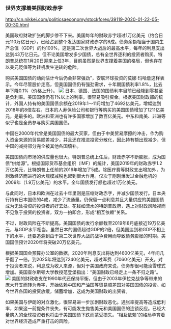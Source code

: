 ### 世界支撑着美国财政赤字
http://cn.nikkei.com/politicsaeconomy/stockforex/39119-2020-01-22-05-00-30.html

美国政府财政扩张的脚步停不下来。美国每年的财政赤字超过1万亿美元（约合日元110万亿日元），已经占到整个发达国家财政赤字的8成。债务余额相当于国内生产总值（GDP）的约100%，这是第二次世界大战后的最高水平，每年的利息支出达到43万亿日元。但不论美国增发多少国债，总有全世界逐利的投资者购买。特朗普总统在1月20日迎来上任3年，目前虽然是世界支撑着美国的格局，但也存在以美元贬值等为转机发生逆转的危险。

购买美国国债的动向估计今后仍会非常强劲”，安联环球投资的莫娜·玛哈詹这样表示。今年尽管股价走高，但美国国债仍有强劲需求，十年期国债利率1.8%，比去年下降0.1%（价格上升）。
![](http://cn.nikkei.com/images/2020/01/0120/0120-01-1-M.jpg)
日本、德国、法国的国债利率目前已经降到零甚至是负利率。美国国债仍有1%以上的利率，很容易吸引资金。根据美国财政部的统计，外国人持有的美国国债余额在2019年1～11月增加了4692亿美元，增幅达到2018年的8倍左右。日本的人寿保险公司和银行等购买的美国国债增加了1211亿美元，是最多的。欧洲和亚洲也有许多国家增加了数百亿美元。中东和南美、非洲等似乎也是全员参与购买美国国债。

中国在2000年代曾是美国国债的最大买家，但由于中美贸易摩擦的冲击，作为购入资金来源的贸易顺差减少，并且还在推进投资分散化，因此持有额出现减少，但中国的减持部分完全被其他各国填补。

美国国债向市场的供应量也很大。特朗普总统上任后，财政赤字不断膨胀，成为国债“供给源”。根据国际货币基金组织（IMF）的统计，美国2019年的财政赤字1.2万亿美元，比特朗普上任前的2016年增加了5成。除医疗费等财政支出增加外，为刺激经济而进行的大规模减税也起到很大作用。仅次于刚刚爆发过金融危机的2009年（1.9万亿美元）的水平。全年国债发行额也超过1万亿美元。

与此同时，日本和欧洲在过去十年里则是压缩财政赤字，并减少国债发行。日本央行持有日本国债的4成，减少了流通量。仍保留一点利息并且大量供应的美国国债成为无处投资的投资者的好去处。花钱如流水的特朗普政府，遇上对财政风险视而不见急于投资的投资者，双方一拍即合，形成“相互依赖”关系。

不过，财政风险在不断提高。美国国债的发行余额截至2019年8月底接近19万亿美元，与GDP水平相当。虽然日本的国债超过GDP的2倍，但美国达到和GDP不相上下的水平，还要追溯到由于第二次世界大战的战争费用而导致债务膨胀的时期。美国国债预计2020年将突破20万亿美元。

根据美国国会预算办公室的数据，2020年利息支出将达到4600亿美元，4年间几乎翻了一倍。到2025年将达到7240亿美元，超过军费（7060亿美元）开支。对于投资者来说，利息成为收入来源，但对于美国政府来说，债务却很可能滚雪球式增加。美国查尔斯顿大学教授范登堡指出：“美国财政已经走上一条不归之路”。
![](http://cn.nikkei.com/images/2020/01/0120/0120-01-2-M.jpg)
美国的财政收支在1990年代还保持平衡，但由于2003年伊拉克战争等带来的庞大开支而转为赤字，开始依赖中国和产油国等贸易顺差国对美国国债的投资。如今世界各国的投资放缓，储蓄增加，这成为美国财政的出资者。

如果美国与伊朗的对立激化，很容易进一步加剧财政恶化。通胀率提高等造成低利率，如果这一前提条件丧失，有可能发生抛售美元和美国国债的连锁反应。已经大量购入的全球投资者也将由于美国国债下跌而蒙受损失。“相互依赖”的格局孕育着对世界经济造成严重打击的风险。
